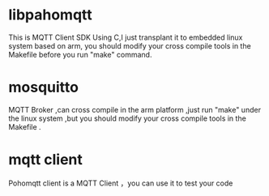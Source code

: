 # libpahomqtt
This is MQTT Client SDK Using C,I just transplant it to embedded linux system based on arm, you should modify your cross compile tools in the Makefile before you run "make" command.
# mosquitto
MQTT Broker ,can cross compile in the arm platform ,just run  "make" under the linux system ,but you should modify your cross compile tools in the Makefile .
# mqtt client
 Pohomqtt client is a MQTT Client ，you can use it to test your code
